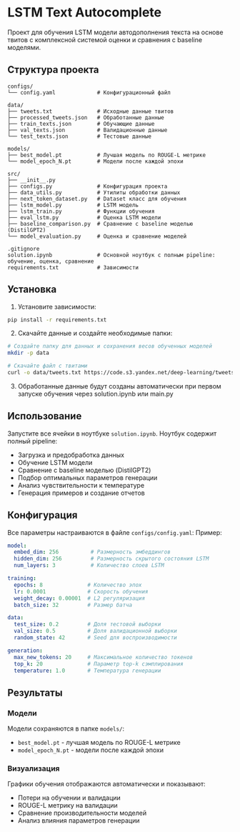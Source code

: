 # LSTM Text Autocomplete

Проект для обучения LSTM модели автодополнения текста на основе твитов с комплексной системой оценки и сравнения с baseline моделями.

## Структура проекта

```
configs/
└── config.yaml             # Конфигурационный файл

data/
├── tweets.txt              # Исходные данные твитов
├── processed_tweets.json   # Обработанные данные
├── train_texts.json        # Обучающие данные
├── val_texts.json          # Валидационные данные
└── test_texts.json         # Тестовые данные

models/
├── best_model.pt           # Лучшая модель по ROUGE-L метрике
└── model_epoch_N.pt        # Модели после каждой эпохи

src/
├── __init__.py
├── configs.py              # Конфигурация проекта
├── data_utils.py           # Утилиты обработки данных
├── next_token_dataset.py   # Dataset класс для обучения
├── lstm_model.py           # LSTM модель
├── lstm_train.py           # Функции обучения
├── eval_lstm.py            # Оценка LSTM модели
├── baseline_comparison.py  # Сравнение с baseline моделью (DistilGPT2)
└── model_evaluation.py     # Оценка и сравнение моделей

.gitignore
solution.ipynb              # Основной ноутбук с полным pipeline: обучение, оценка, сравнение
requirements.txt            # Зависимости
```

## Установка

1. Установите зависимости:
```bash
pip install -r requirements.txt
```

2. Скачайте данные и создайте необходимые папки:
```bash
# Создайте папку для данных и сохранения весов обученных моделей
mkdir -p data

# Скачайте файл с твитами
curl -o data/tweets.txt https://code.s3.yandex.net/deep-learning/tweets.txt
```

3. Обработанные данные будут созданы автоматически при первом запуске обучения через solution.ipynb или main.py

## Использование

Запустите все ячейки в ноутбуке `solution.ipynb`. Ноутбук содержит полный pipeline:
- Загрузка и предобработка данных
- Обучение LSTM модели
- Сравнение с baseline моделью (DistilGPT2)
- Подбор оптимальных параметров генерации
- Анализ чувствительности к температуре
- Генерация примеров и создание отчетов

## Конфигурация

Все параметры настраиваются в файле `configs/config.yaml`:
Пример:
```yaml
model:
  embed_dim: 256          # Размерность эмбеддингов
  hidden_dim: 256         # Размерность скрытого состояния LSTM
  num_layers: 3           # Количество слоев LSTM

training:
  epochs: 8              # Количество эпох
  lr: 0.0001             # Скорость обучения
  weight_decay: 0.00001  # L2 регуляризация
  batch_size: 32         # Размер батча

data:
  test_size: 0.2         # Доля тестовой выборки
  val_size: 0.5          # Доля валидационной выборки
  random_state: 42       # Seed для воспроизводимости

generation:
  max_new_tokens: 20     # Максимальное количество токенов
  top_k: 20              # Параметр top-k сэмплирования
  temperature: 1.0       # Температура генерации
```

## Результаты

### Модели
Модели сохраняются в папке `models/`:
- `best_model.pt` - лучшая модель по ROUGE-L метрике
- `model_epoch_N.pt` - модели после каждой эпохи

### Визуализация
Графики обучения отображаются автоматически и показывают:
- Потери на обучении и валидации
- ROUGE-L метрику на валидации
- Сравнение производительности моделей
- Анализ влияния параметров генерации
